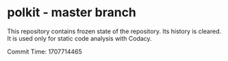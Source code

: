 # polkit - master branch

This repository contains frozen state of the repository.
Its history is cleared. It is used only for static code
analysis with Codacy.

Commit Time: 1707714465